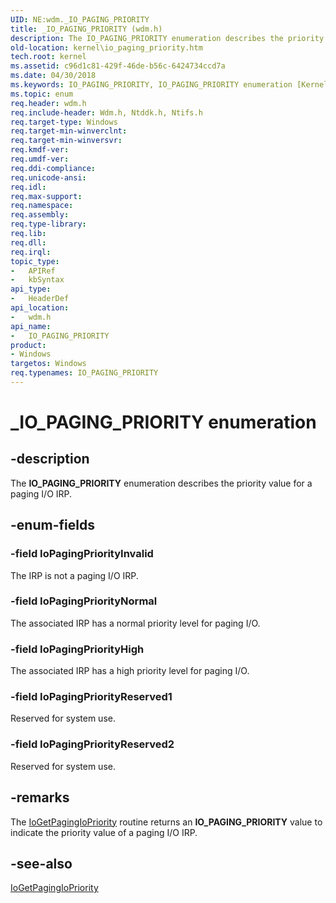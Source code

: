 ```yaml
---
UID: NE:wdm._IO_PAGING_PRIORITY
title: _IO_PAGING_PRIORITY (wdm.h)
description: The IO_PAGING_PRIORITY enumeration describes the priority value for a paging I/O IRP.
old-location: kernel\io_paging_priority.htm
tech.root: kernel
ms.assetid: c96d1c81-429f-46de-b56c-6424734ccd7a
ms.date: 04/30/2018
ms.keywords: IO_PAGING_PRIORITY, IO_PAGING_PRIORITY enumeration [Kernel-Mode Driver Architecture], IoPagingPriorityHigh, IoPagingPriorityInvalid, IoPagingPriorityNormal, IoPagingPriorityReserved1, IoPagingPriorityReserved2, _IO_PAGING_PRIORITY, kernel.io_paging_priority, sysenum_8e021ebd-f26a-4749-8e76-c540af5dfae1.xml, wdm/IO_PAGING_PRIORITY, wdm/IoPagingPriorityHigh, wdm/IoPagingPriorityInvalid, wdm/IoPagingPriorityNormal, wdm/IoPagingPriorityReserved1, wdm/IoPagingPriorityReserved2
ms.topic: enum
req.header: wdm.h
req.include-header: Wdm.h, Ntddk.h, Ntifs.h
req.target-type: Windows
req.target-min-winverclnt: 
req.target-min-winversvr: 
req.kmdf-ver: 
req.umdf-ver: 
req.ddi-compliance: 
req.unicode-ansi: 
req.idl: 
req.max-support: 
req.namespace: 
req.assembly: 
req.type-library: 
req.lib: 
req.dll: 
req.irql: 
topic_type:
-	APIRef
-	kbSyntax
api_type:
-	HeaderDef
api_location:
-	wdm.h
api_name:
-	IO_PAGING_PRIORITY
product:
- Windows
targetos: Windows
req.typenames: IO_PAGING_PRIORITY
---
```


# _IO_PAGING_PRIORITY enumeration


## -description


The <b>IO_PAGING_PRIORITY</b> enumeration describes the priority value for a paging I/O IRP.


## -enum-fields




### -field IoPagingPriorityInvalid

The IRP is not a paging I/O IRP.


### -field IoPagingPriorityNormal

The associated IRP has a normal priority level for paging I/O. 


### -field IoPagingPriorityHigh

The associated IRP has a high priority level for paging I/O. 


### -field IoPagingPriorityReserved1

Reserved for system use.


### -field IoPagingPriorityReserved2

Reserved for system use. 


## -remarks



The <a href="https://msdn.microsoft.com/library/windows/hardware/ff549269">IoGetPagingIoPriority</a> routine returns an <b>IO_PAGING_PRIORITY</b> value to indicate the priority value of a paging I/O IRP. 




## -see-also




<a href="https://msdn.microsoft.com/library/windows/hardware/ff549269">IoGetPagingIoPriority</a>
 

 

